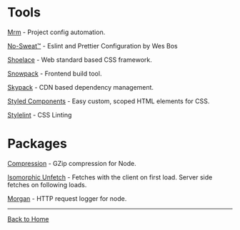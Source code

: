# Tools

[Mrm](https://mrm.js.org/) - Project config automation.

[No-Sweat™](https://github.com/wesbos/eslint-config-wesbos) - Eslint and Prettier Configuration by Wes Bos

[Shoelace](https://shoelace.style/) - Web standard based CSS framework.

[Snowpack](https://www.snowpack.dev/) - Frontend build tool.

[Skypack](https://www.skypack.dev/) - CDN based dependency management.

[Styled Components](https://styled-components.com/) - Easy custom, scoped HTML elements for CSS.

[Stylelint](https://stylelint.io/) - CSS Linting

# Packages

[Compression](https://github.com/expressjs/compression) - GZip compression for Node.

[Isomorphic Unfetch](https://www.skypack.dev/npm/isomorphic-unfetch) - Fetches with the client on first load. Server side fetches on following loads.

[Morgan](https://github.com/expressjs/morgan) - HTTP request logger for node.

<hr>

[Back to Home](../README.md)

